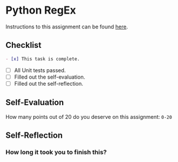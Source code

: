 # Python RegEx

Instructions to this assignment can be found [here](https://it3038c.github.io/modules/10/python-regex).

## Checklist

```md
- [x] This task is complete.
```

- [ ] All Unit tests passed.
- [ ] Filled out the self-evaluation.
- [ ] Filled out the self-reflection.

## Self-Evaluation

<!-- (For this assignment, there was 19 exercises checked by 61 automated checks) -->
How many points out of 20 do you deserve on this assignment: `0-20`

## Self-Reflection
<!-- What did you learn that you found interesting -->

### How long it took you to finish this?
